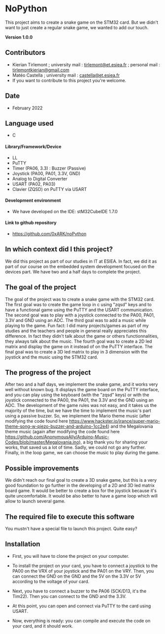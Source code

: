 # NoPython
This project aims to create a snake game on the STM32 card. But we didn't want to just create a regular snake game, we wanted to add our touch.

**Version 1.0.0**


## Contributors

- Kierian Tirlemont ; university mail : <tirlemont@et.esiea.fr> ; personal mail : <tirlemontkierian@gmail.com>
- Matéo Castella ; university mail : <castella@et.esiea.fr>
- If you want to contribute to this project you're welcome.

## Date

 - February 2022

## Language used

 - C

#### Library/Framework/Device

- LL
- PuTTY
- Timer (PA06, 3.3) : Buzzer (Passive)
- Joystick (PA00, PA01, 3.3V, GND)
- Analog to Digital Converter
- USART (PA02, PA03)
- Clavier (ZQSD) on PuTTY via USART


#### Development environment

- We have developed on the IDE: stM32CubeIDE  1.7.0

#### Link to github repository

- https://github.com/0xARK/noPython

## In which context did I this project?
 
We did this project as part of our studies in IT at ESIEA. In fact, we did it as part of our course on the embedded system development focused on the devices part. We have two and a half days to complete the project.

## The goal of the project

The goal of the project was to create a snake game with the STM32 card. The first goal was to create the game loop in c using "zqsd" keys and to have a functional game using the PuTTY and the USART communication. The second goal was to play with a joystick connected to the PA00, PA01, 3.3V and GND using an ADC. The third goal was to add a music while playing to the game. Fun fact: I did many projects/games as part of my studies and the teachers and people in general really appreciates this difference. In fact they didn't talk about the game or others functionnalities, they always talk about the music. The fourth goal was to create a 2D led matrix and display the game on it instead of on the PuTTY interface. The final goal was to create a 3D led matrix to play in 3 dimension with the joystick and the music using the STM32 card.

## The progress of the project

After two and a half days, we implement the snake game, and it works very well without known bug. It displays the game board on the PuTTY interface, and you can play using the keyboard (with the "zqsd" keys) or with the joystick connected to the PA00, the PA01, the 3.3V and the GND using an ADC. The development of the game rules was not easy, and it takes us the majority of the time, but we have the time to implement the music's part using a passive buzzer. So, we implement the Mario theme music (after modifying the code found here https://www.hackster.io/jrance/super-mario-theme-song-w-piezo-buzzer-and-arduino-1cc2e4) and the Megalovania theme music (again after modifying the code found here https://github.com/AnonymousAlly/Arduino-Music-Codes/blob/master/Megalovania.ino), a big thank you for sharing your works, that saved us a lot of time. Sadly, we could not go any further. Finally, in the loop game, we can choose the music to play during the game.

## Possible improvements

We didn't reach our final goal to create a 3D snake game, but this is a very good foundation to go further in the developing of a 2D and 3D led matrix board game. It would be better to create a box for the joystick because it's quite uncomfortable. It would be also better to have a game loop which will allow to launch several game. 

## The required file to execute this software

You mustn't have a special file to launch this project. Quite easy?

## Installation

* First, you will have to clone the project on your computer.

* To install the project on your card, you have to connect a joystick to the PA00 on the VRX of your joystick and the PA01 on the VRY. Then, you can connect the GND on the GND and the 5V on the 3.3V or 5V according to the voltage of your card.

* Next, you have to connect a buzzer to the PA06 (SCK/D13, it's the Tim22). Then you can connect to the GND and the 3.3V. 

* At this point, you can open and connect via PuTTY to the card using USART.

* Now, everything is ready: you can compile and execute the code on your card, and it should work.
